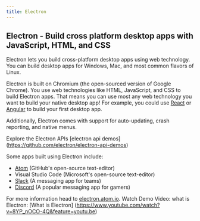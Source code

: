 ```yaml
---
title: Electron
---
```

## Electron - Build cross platform desktop apps with JavaScript, HTML, and CSS

Electron lets you build cross-platform desktop apps using web technology. You
can build desktop apps for Windows, Mac, and most common flavors of Linux.

Electron is built on Chromium (the open-sourced version of Google Chrome). You
use web technologies like HTML, JavaScript, and CSS to build Electron apps. That
means you can use most any web technology you want to build your native desktop
app! For example, you could use [React][Electron and React] or
[Angular][Electron and Angular] to build your first desktop app.

Additionally, Electron comes with support for auto-updating, crash reporting,
and native menus.

Explore the Electron APIs [electron api demos] (https://github.com/electron/electron-api-demos)

Some apps built using Electron include:
* [Atom](https://atom.io/) (GitHub's open-source text-editor)
* Visual Studio Code (Microsoft's open-source text-editor)
* [Slack](https://slack.com/) (A messaging app for teams)
* [Discord](https://discordapp.com) (A popular messaging app for gamers)

For more information head to [electron.atom.io](https://electron.atom.io/).
Watch Demo Video: what is Electron: [What is Electron] (https://www.youtube.com/watch?v=8YP_nOCO-4Q&feature=youtu.be)

[Electron and React]: https://medium.freecodecamp.org/building-an-electron-application-with-create-react-app-97945861647c
[Electron and Angular]: https://scotch.io/tutorials/creating-desktop-applications-with-angularjs-and-github-electron
